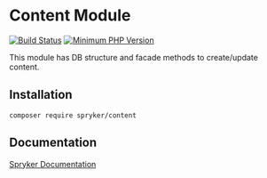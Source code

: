 # Content Module
[![Build Status](https://travis-ci.org/spryker/content.svg)](https://travis-ci.org/spryker/content)
[![Minimum PHP Version](https://img.shields.io/badge/php-%3E%3D%207.2-8892BF.svg)](https://php.net/)

This module has DB structure and facade methods to create/update content.

## Installation

```
composer require spryker/content
```

## Documentation

[Spryker Documentation](https://academy.spryker.com/developing_with_spryker/module_guide/modules.html)
